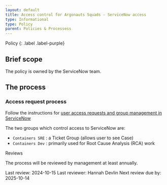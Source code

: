 ```yaml
---
layout: default
title: Access control for Argonauts Squads - ServiceNow access
type: Informational
type: Policy
parent: Policies & Processess
---
```


Policy
{: .label .label-purple}

## Brief scope

The policy is owned by the ServiceNow team.

## The process

### Access request process

Follow the instructions for [user access requests and group management in ServiceNow](https://watson.service-now.com/ess_portal?id=kb_article_view&sys_kb_id=95a5cbdc1b484a1048fe52ce034bcb82)

The two groups which control access to ServiceNow are:

- `Containers SRE` : a Ticket Group (allows user to see Case)
- `Containers Dev` : primarily used for Root Cause Analysis (RCA) work

Reviews

The process will be reviewed by management at least annually.

Last review: 2024-10-15 Last reviewer: Hannah Devlin Next review due by: 2025-10-14
